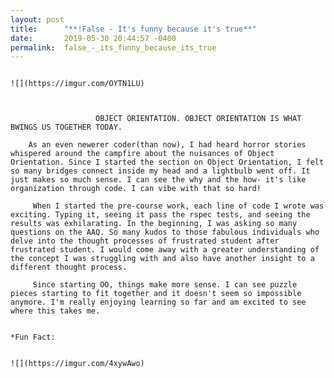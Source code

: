 ```yaml
---
layout: post
title:      "**!False - It's funny because it's true**"
date:       2019-05-30 20:44:57 -0400
permalink:  false_-_its_funny_because_its_true
---
```


	 
	                                                                       ![](https://imgur.com/OYTN1LU)
	 
	 
	
                       OBJECT ORIENTATION. OBJECT ORIENTATION IS WHAT BWINGS US TOGETHER TODAY. 
		
		As an even newerer coder(than now), I had heard horror stories whispered around the campfire about the nuisances of Object Orientation. Since I started the section on Object Orientation, I felt so many bridges connect inside my head and a lightbulb went off. It just makes so much sense. I can see the why and the how- it's like organization through code. I can vibe with that so hard!
		
		 When I started the pre-course work, each line of code I wrote was exciting. Typing it, seeing it pass the rspec tests, and seeing the results was exhilarating. In the beginning, I was asking so many questions on the AAQ. So many kudos to those fabulous individuals who delve into the thought processes of frustrated student after frustrated student. I would come away with a greater understanding of the concept I was struggling with and also have another insight to a different thought process. 
		 
		 Since starting OO, things make more sense. I can see puzzle pieces starting to fit together and it doesn't seem so impossible anymore. I'm really enjoying learning so far and am excited to see where this takes me. 
		 
		                                                                                              *Fun Fact: 
																																																	
																																									![](https://imgur.com/4xywAwo)
		
